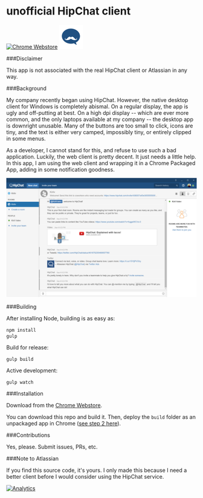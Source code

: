 # unofficial HipChat client

[![Chrome Webstore][2]][1]
[<img width="64px" height="64px" src="https://raw.githubusercontent.com/catdad/unofficial-hipchat/master/assets/128.png" />][1]

###Disclaimer

This app is not associated with the real HipChat client or Atlassian in any way.

###Background

My company recently began using HipChat. However, the native desktop client for Windows is completely abismal. On a regular display, the app is ugly and off-putting at best. On a high dpi display -- which are ever more common, and the only laptops available at my company -- the desktop app is downright unusable. Many of the buttons are too small to click, icons are tiny, and the text is either very camped, impossibly tiny, or entirely clipped in some menus.

As a developer, I cannot stand for this, and refuse to use such a bad application. Luckily, the web client is pretty decent. It just needs a little help. In this app, I am using the web client and wrapping it in a Chrome Packaged App, adding in some notification goodness.

![screenshot][4]

###Building

After installing Node, building is as easy as:

    npm install
    gulp
    
Build for release:

    gulp build
    
Active development:

    gulp watch
    
###Installation

Download from the [Chrome Webstore][1].

You can download this repo and build it. Then, deploy the `build` folder as an unpackaged app in Chrome ([see step 2 here](https://support.google.com/chrome/a/answer/2714278)).

###Contributions

Yes, please. Submit issues, PRs, etc.

###Note to Atlassian

If you find this source code, it's yours. I only made this because I need a better client before I would consider using the HipChat service.

[![Analytics](https://ga-beacon.appspot.com/UA-17159207-7/unofficial-hipchat/readme?flat)](https://github.com/igrigorik/ga-beacon)

[1]: https://chrome.google.com/webstore/detail/lgdomahdfnkdhjfkennlfhagbjamalkb
[2]: https://developer.chrome.com/webstore/images/ChromeWebStore_Badge_v2_206x58.png
[3]: https://raw.githubusercontent.com/catdad/unofficial-hipchat/master/assets/128.png
[4]: https://raw.githubusercontent.com/catdad/unofficial-hipchat/master/art/1280x800.png